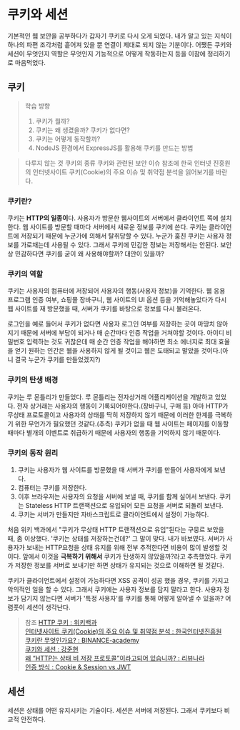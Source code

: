 # 쿠키와 세션

기본적인 웹 보안을 공부하다가 갑자기 쿠키로 다시 오게 되었다. 내가 알고 있는 지식이 하나의 파편 조각처럼 흩어져 있을 뿐 연결이 제대로 되지 않는 기분이다. 어쨌든 쿠키와 세션이 무엇인지 역할은 무엇인지 기능적으로 어떻게 작동하는지 등을 이참에 정리하기로 마음먹었다.

## 쿠키

> 학습 방향
>
> 1. 쿠키가 뭘까?
> 2. 쿠키는 왜 생겼을까? 쿠키가 없다면?
> 3. 쿠키는 어떻게 동작할까?
> 4. NodeJS 환경에서 ExpressJS를 활용해 쿠키를 만드는 방법

> 다루지 않는 것
> 쿠키의 종류
> 쿠키와 관련된 보안 이슈
> 참조에 한국 인터넷 진흥원의 인터넷사이트 쿠키(Cookie)의 주요 이슈 및 취약점 분석을 읽어보기를 바란다.

### 쿠키란?

쿠키는 **HTTP의 일종이**다. 사용자가 방문한 웹사이트의 서버에서 클라이언트 쪽에 설치한다. 웹 사이트를 방문할 때마다 서버에서 새로운 정보를 쿠키에 쓴다.
쿠키는 클라이언트에 저장되기 때문에 누군가에 의해서 탈취당할 수 있다. 누군가 훔친 쿠키는 사용자 정보를 가로채는데 사용될 수 있다. 그래서 쿠키에 민감한 정보는 저장해서는 안된다. 보안상 민감하다면 쿠키를 굳이 왜 사용해야할까? 대안이 있을까?

### 쿠키의 역할

쿠키는 사용자의 컴퓨터에 저장되어 사용자의 행동(사용자 정보)을 기억한다. 웹 응용 프로그램 인증 여부, 쇼핑몰 장바구니, 웹 사이트의 UI 옵션 등을 기억해놓았다가 다시 웹 사이트를 재 방문했을 때, 서버가 쿠키를 바탕으로 정보를 다시 불러온다.

로그인을 예로 들어서 쿠키가 없다면 사용자 로그인 여부를 저장하는 곳이 마땅치 않아지기 때문에 서버에 부담이 되거나 매 순간마다 인증 작업을 거쳐야할 것이다. 아이디 비밀번호 입력하는 것도 귀찮은데 매 순간 인증 작업을 해야하면 최소 에너지로 최대 효율을 얻기 원하는 인간은 웹을 사용하지 않게 될 것이고 웹은 도태되고 말았을 것이다.(아니 결국 누군가 쿠키를 만들었겠지?)

### 쿠키의 탄생 배경

쿠키는 루 몬틀리가 만들었다. 루 몬틀리는 전자상거래 어플리케이션을 개발하고 있었다. 전자 상거래는 사용자의 행동이 기록되어야한다.(장바구니, 구매 등) 아마 HTTP가 무상태 프로토콜이고 사용자의 상태를 딱히 저장하지 않기 때문에 이러한 한계를 극복하기 위한 무언가가 필요했던 것같다.(추측) 쿠키가 없을 때 웹 사이트는 페이지를 이동할 때마다 별개의 이벤트로 취급하기 때문에 사용자의 행동을 기억하지 않기 때문이다.

### 쿠키의 동작 원리

1. 쿠키는 사용자가 웹 사이트를 방문했을 때 서버가 쿠키를 만들어 사용자에게 보낸다.
2. 컴퓨터는 쿠키를 저장한다.
3. 이후 브라우저는 사용자의 요청을 서버에 보낼 때, 쿠키를 함께 실어서 보낸다. 쿠키는 Stateless HTTP 트랜잭션으로 유입되어 모든 요청을 서버로 되돌려 보낸다.
4. 쿠키는 서버가 만들지만 자바스크립트로 클라이언트에서 설정이 가능하다.

처음 위키 백과에서 "쿠키가 무상태 HTTP 트랜잭션으로 유입"된다는 구뭉르 보았을 때, 좀 이상했다. '쿠키는 상태를 저장하는건데?' 그 말이 맞다. 내가 바보였다. 서버가 사용자가 보내는 HTTP요청을 상태 유지를 위해 전부 추적한다면 비용이 많이 발생할 것이다. 앞에서 이것을 **극복하기 위해서** 쿠키가 탄생하지 않았을까?라고 추측했었다. 쿠키가 저장한 정보를 서버로 보내기만 하면 상태가 유지되는 것으로 이해하면 될 것같다.

쿠키가 클라이언트에서 설정이 가능하다면 XSS 공격이 성공 했을 경우, 쿠키를 가지고 악의적인 일을 할 수 있다. 그래서 쿠키에는 사용자 정보를 담지 말라고 한다. 사용자 정보가 담기지 않는다면 서버가 '특정 사용자'를 쿠키를 통해 어떻게 알아낼 수 있을까? 어렴풋이 세션이 생각난다.

> 참조
> [HTTP 쿠키 : 위키백과](https://ko.wikipedia.org/wiki/HTTP_%EC%BF%A0%ED%82%A4#cite_note-2)  
> [인터넷사이트 쿠키(Cookie)의 주요 이슈 및 취약점 분석 : 한국인터넷진흥원](https://www.kisa.or.kr/public/library/IS_View.jsp?mode=view&p_No=158&b_No=158&d_No=203)  
> [쿠키란 무엇인가요? : BINANCE-academy](https://academy.binance.com/ko/articles/what-are-cookies)  
> [쿠키와 세션 : 강준현](https://junhyunny.github.io/information/cookie-and-session/)  
> [왜 “HTTP는 상태 비 저장 프로토콜”이라고되어 ​​있습니까? : 리뷰나라](http://daplus.net/http-%EC%99%9C-http%EB%8A%94-%EC%83%81%ED%83%9C-%EB%B9%84-%EC%A0%80%EC%9E%A5-%ED%94%84%EB%A1%9C%ED%86%A0%EC%BD%9C%EC%9D%B4%EB%9D%BC%EA%B3%A0%EB%90%98%EC%96%B4-%E2%80%8B%E2%80%8B%EC%9E%88/)  
> [인증 방식 : Cookie & Session vs JWT](https://tecoble.techcourse.co.kr/post/2021-05-22-cookie-session-jwt/)

## 세션

세션은 상태를 어떤 유지시키는 기술이다.
세션은 서버에 저장된다. 그래서 쿠키보다 비교적 안전하다.

